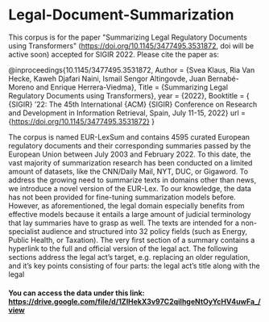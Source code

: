 # Legal-Document-Summarization

This corpus is for the paper "Summarizing Legal Regulatory Documents using Transformers" (https://doi.org/10.1145/3477495.3531872, doi will be active soon) accepted for SIGIR 2022. Please cite the paper as:

@inproceedings{10.1145/3477495.3531872,
Author = {Svea Klaus, Ria Van Hecke, Kaweh Djafari Naini, Ismail Sengor Altingovde, Juan Bernabé-Moreno and Enrique Herrera-Viedma},
Title = {Summarizing Legal Regulatory Documents using Transformers},
year = {2022},
Booktitle = { {SIGIR} ’22: The 45th International {ACM} {SIGIR} Conference on Research
and Development in Information Retrieval, Spain, July
11-15, 2022}
url = {https://doi.org/10.1145/3477495.3531872}
}


The corpus is named EUR-LexSum and contains 4595 curated European regulatory documents and their corresponding summaries passed by the European Union between July 2003 and February 2022. To this date, the vast majority of summarization research has been conducted on a limited amount of datasets, like the CNN/Daily Mail, NYT, DUC, or Gigaword. To address the growing need to summarize texts in domains other than news, we introduce a novel version of the EUR-Lex. To our knowledge, the data has not been
provided for fine-tuning summarization models before. However, as aforementioned, the legal domain especially benefits from effective models because it entails a large amount of judicial terminology that lay summaries have to grasp as well. The texts are intended for a non-specialist audience and structured into 32 policy fields (such as Energy, Public Health, or Taxation). The very first section of a summary contains a hyperlink to the full and official version of the legal act. The following sections address the legal act’s target, e.g. replacing an older regulation, and it’s key points consisting of four parts: the legal act’s title along with the legal

#### You can access the data under this link: https://drive.google.com/file/d/1ZlHekX3v97C2qilhgeNtOyYcHV4uwFa_/view
